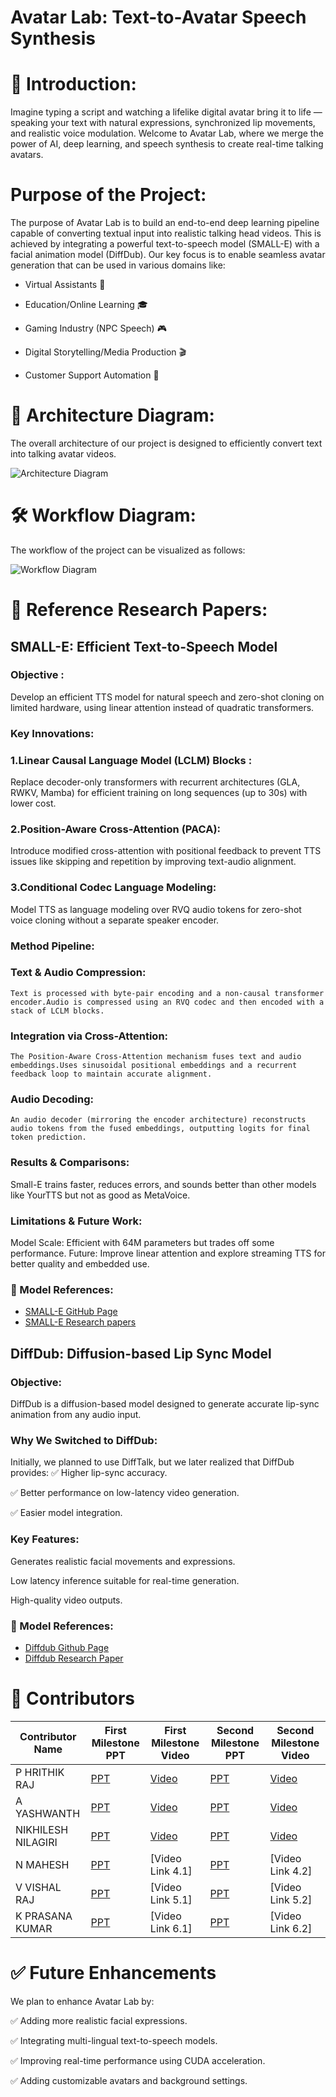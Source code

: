 <p align=center> <h1> Avatar Lab: Text-to-Avatar Speech Synthesis </h1> </p>


# 🚀 Introduction:
Imagine typing a script and watching a lifelike digital avatar bring it to life — speaking your text with natural expressions,
synchronized lip movements, and realistic voice modulation.
Welcome to Avatar Lab, where we merge the power of AI, deep learning, and speech synthesis to create real-time talking avatars.


# Purpose of the Project:
The purpose of Avatar Lab is to build an end-to-end deep learning pipeline capable of converting textual input into realistic talking head videos. This is achieved by integrating a powerful text-to-speech model (SMALL-E) with a facial animation model (DiffDub).
Our key focus is to enable seamless avatar generation that can be used in various domains like:

* Virtual Assistants 🚀

* Education/Online Learning 🎓

* Gaming Industry (NPC Speech) 🎮

* Digital Storytelling/Media Production 🎬

* Customer Support Automation 💬


# 🎨 Architecture Diagram:
The overall architecture of our project is designed to efficiently convert text into talking avatar videos.

![Architecture Diagram](./assests/images/Architecture_diagram.png)
# 🛠 Workflow Diagram:

The workflow of the project can be visualized as follows:

![Workflow Diagram](assests/images/Project%20Workflow..png)

# 📜 Reference Research Papers:

## SMALL-E: Efficient Text-to-Speech Model
### Objective :
Develop an efficient TTS model for natural speech and zero-shot cloning on limited hardware, using linear attention instead of quadratic transformers.
### Key Innovations:
### 1.Linear Causal Language Model (LCLM) Blocks :
  Replace decoder-only transformers with recurrent architectures (GLA, RWKV, Mamba) for efficient training on long sequences (up to 30s) with lower cost.

### 2.Position-Aware Cross-Attention (PACA):
  Introduce modified cross-attention with positional feedback to prevent TTS issues like skipping and repetition by improving text-audio alignment.

### 3.Conditional Codec Language Modeling:
 Model TTS as language modeling over RVQ audio tokens for zero-shot voice cloning without a separate speaker encoder.

### Method Pipeline:
### Text & Audio Compression: 
    Text is processed with byte-pair encoding and a non-causal transformer encoder.Audio is compressed using an RVQ codec and then encoded with a stack of LCLM blocks.
### Integration via Cross-Attention:
    The Position-Aware Cross-Attention mechanism fuses text and audio embeddings.Uses sinusoidal positional embeddings and a recurrent feedback loop to maintain accurate alignment.
### Audio Decoding:
    An audio decoder (mirroring the encoder architecture) reconstructs audio tokens from the fused embeddings, outputting logits for final token prediction.

### Results & Comparisons:
Small-E trains faster, reduces errors, and sounds better than other models like YourTTS but not as good as MetaVoice.

### Limitations & Future Work:
Model Scale: Efficient with 64M parameters but trades off some performance.
Future: Improve linear attention and explore streaming TTS for better quality and embedded use.

### 📁 Model References:
- [SMALL-E GitHub Page](https://github.com/theodorblackbird/lina-speech)
- [SMALL-E Research papers](https://arxiv.org/pdf/2406.04467)

## DiffDub: Diffusion-based Lip Sync Model
### Objective:
DiffDub is a diffusion-based model designed to generate accurate lip-sync animation from any audio input.
### Why We Switched to DiffDub:
Initially, we planned to use DiffTalk, but we later realized that DiffDub provides:
✅ Higher lip-sync accuracy.

✅ Better performance on low-latency video generation.

✅ Easier model integration.

### Key Features:
Generates realistic facial movements and expressions.

Low latency inference suitable for real-time generation.

High-quality video outputs.

### 📁 Model References:
- [Diffdub Github Page](https://github.com/liutaocode/DiffDub)
- [Diffdub Research Paper](https://arxiv.org/pdf/2311.01811)

# 👥 Contributors

| Contributor Name | First Milestone PPT | First Milestone Video | Second Milestone PPT | Second Milestone Video |
|------------------|--------------------|-----------------------|----------------------|------------------------|
| P HRITHIK RAJ | [PPT](assests/presentations/mileStone-1/HRITHIK/✨AI%20·%20AI%20Avatars_%20Transforming%20Text%20to%20Video.pdf) | [Video](https://youtu.be/-5II5I0m4bY) | [PPT](assests/presentations/mileStone-2/HRITHIK/Avatar-Lab-Final-Presentation.pdf) | [Video](https://youtu.be/cqQ-ZUpZ1sQ) |
| A YASHWANTH | [PPT](assests/presentations/mileStone-1/YAsHWANTH/Avatar%20lab.pdf) | [Video](https://youtu.be/FT2L9GiezVY) | [PPT](assests/presentations/mileStone-2/YASHWANTH/AVATAR-LAB.pdf) | [Video](https://youtu.be/Oe95BvaxvAg?si=0ZrNcNjhkN1MfKZP )|
| NIKHILESH NILAGIRI | [PPT](/assests/presentations/mileStone-1/NIKHILESH/nikhilesh_m1.pdf) | [Video](https://youtu.be/lFoVxP5mgVU) | [PPT](/assests/presentations/mileStone-2/NIKHILESH/nikhilesh_m2.pdf) | [Video]( https://youtu.be/Q-7GzEw8D5s) |
| N MAHESH | [PPT](/assests/presentations/mileStone-1/MAHESH/mahesh.pdf) | [Video Link 4.1] | [PPT](https://github.com/username/repo/raw/main/assets/presentations/milestone2/contributor4_m2.pptx) | [Video Link 4.2] |
| V VISHAL RAJ | [PPT](https://github.com/username/repo/raw/main/assets/presentations/milestone1/contributor5_m1.pptx) | [Video Link 5.1] | [PPT](https://github.com/username/repo/raw/main/assets/presentations/milestone2/contributor5_m2.pptx) | [Video Link 5.2] |
| K PRASANA KUMAR | [PPT](https://github.com/username/repo/raw/main/assets/presentations/milestone1/contributor6_m1.pptx) | [Video Link 6.1] | [PPT](https://github.com/username/repo/raw/main/assets/presentations/milestone2/contributor6_m2.pptx) | [Video Link 6.2] |



# ✅ Future Enhancements
We plan to enhance Avatar Lab by:

✅ Adding more realistic facial expressions.

✅ Integrating multi-lingual text-to-speech models.

✅ Improving real-time performance using CUDA acceleration.

✅ Adding customizable avatars and background settings.



